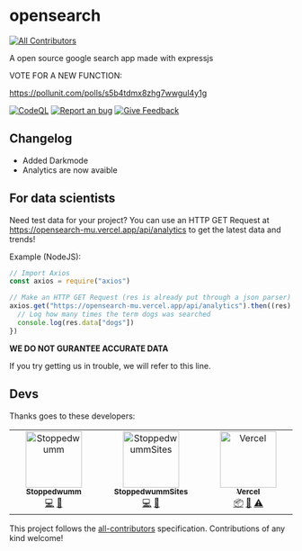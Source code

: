 # opensearch
<!-- ALL-CONTRIBUTORS-BADGE:START - Do not remove or modify this section -->
[![All Contributors](https://img.shields.io/badge/all_contributors-3-orange.svg?style=flat-square)](#contributors-)
<!-- ALL-CONTRIBUTORS-BADGE:END -->
A open source google search app made with expressjs

VOTE FOR A NEW FUNCTION:

<https://pollunit.com/polls/s5b4tdmx8zhg7wwgul4y1g>

[![CodeQL](https://github.com/Our-Code-24/opensearch/actions/workflows/github-code-scanning/codeql/badge.svg)](https://github.com/Our-Code-24/opensearch/actions/workflows/github-code-scanning/codeql)
[![Report an bug](https://img.shields.io/badge/Report%20an%20bug-red?style=flat&link=https://github.com/Our-Code-24/opensearch/issues)](https://github.com/Our-Code-24/opensearch/issues/new?assignees=Stoppedwumm%2C+StoppedwummSites&labels=bug&projects=&template=bug_report.md&title=%5BBUG%5D+A+informative+title)
[![Give Feedback](https://img.shields.io/badge/Give%20feedback-orange?style=flat&link=https://opensearch-mu.vercel.app/beta/feedback)](https://opensearch-mu.vercel.app/beta/feedback)
## Changelog
- Added Darkmode
- Analytics are now avaible

## For data scientists
Need test data for your project? You can use an HTTP GET Request at <https://opensearch-mu.vercel.app/api/analytics> to get the latest data and trends!

Example (NodeJS):
```javascript
// Import Axios
const axios = require("axios")

// Make an HTTP GET Request (res is already put through a json parser)
axios.get("https://opensearch-mu.vercel.app/api/analytics").then((res) => {
  // Log how many times the term dogs was searched
  console.log(res.data["dogs"])
})
```

**WE DO NOT GURANTEE ACCURATE DATA**

If you try getting us in trouble, we will refer to this line.

## Devs

Thanks goes to these developers:

<!-- ALL-CONTRIBUTORS-LIST:START - Do not remove or modify this section -->
<!-- prettier-ignore-start -->
<!-- markdownlint-disable -->
<table>
  <tbody>
    <tr>
      <td align="center" valign="top" width="14.28%"><a href="https://github.com/Stoppedwumm"><img src="https://avatars.githubusercontent.com/u/129097720?v=4?s=100" width="100px;" alt="Stoppedwumm"/><br /><sub><b>Stoppedwumm</b></sub></a><br /><a href="https://github.com/Our-Code-24/opensearch/commits?author=Stoppedwumm" title="Code">💻</a> <a href="#design-Stoppedwumm" title="Design">🎨</a></td>
      <td align="center" valign="top" width="14.28%"><a href="https://github.com/StoppedwummSites"><img src="https://avatars.githubusercontent.com/u/150438484?v=4?s=100" width="100px;" alt="StoppedwummSites"/><br /><sub><b>StoppedwummSites</b></sub></a><br /><a href="https://github.com/Our-Code-24/opensearch/commits?author=StoppedwummSites" title="Code">💻</a> <a href="#design-StoppedwummSites" title="Design">🎨</a></td>
      <td align="center" valign="top" width="14.28%"><a href="https://vercel.com"><img src="https://avatars.githubusercontent.com/u/14985020?v=4?s=100" width="100px;" alt="Vercel"/><br /><sub><b>Vercel</b></sub></a><br /><a href="#platform-vercel" title="Packaging/porting to new platform">📦</a> <a href="#tool-vercel" title="Tools">🔧</a> <a href="https://github.com/Our-Code-24/opensearch/commits?author=vercel" title="Tests">⚠️</a></td>
    </tr>
  </tbody>
</table>

<!-- markdownlint-restore -->
<!-- prettier-ignore-end -->

<!-- ALL-CONTRIBUTORS-LIST:END -->

This project follows the [all-contributors](https://github.com/all-contributors/all-contributors) specification. Contributions of any kind welcome!
